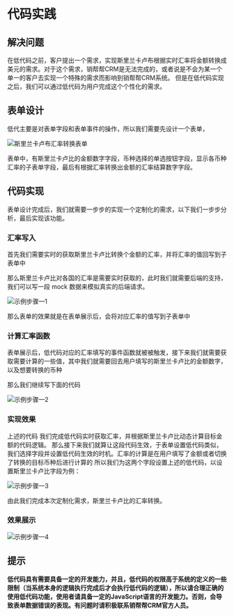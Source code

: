 # 代码实践

## 解决问题

在低代码之前，客户提出一个需求，实现斯里兰卡卢布根据实时汇率将金额转换成美元的需求。对于这个需求，销帮帮CRM是无法完成的，或者说是不会为某一个单一的客户去实现一个特殊的需求而影响到销帮帮CRM系统。
但是在低代码实现之后，我们可以通过低代码为用户完成这个个性化的需求。

## 表单设计

低代主要是对表单字段和表单事件的操作，所以我们需要先设计一个表单，

![斯里兰卡卢布汇率转换表单](/cloudcode-doc/images/lowcode_form.jpg)

表单中，有斯里兰卡卢比的金额数字字段，币种选择的单选按钮字段，显示各币种汇率的子表单字段，最后有根据汇率转换出金额的汇率结算数字字段。

## 代码实现

表单设计完成后，我们就需要一步步的实现一个定制化的需求，以下我们一步步分析，最后实现该功能。

### 汇率写入

首先我们需要实时的获取斯里兰卡卢比转换个金额的汇率，并将汇率的值回写到子表单中

那么斯里兰卡卢比对各国的汇率是需要实时获取的，此时我们就需要后端的支持，我们可以写一段 mock 数据来模拟真实的后端请求。

![示例步骤—1](/cloudcode-doc/images/lowcode_example_1.jpg)

那么表单的效果就是在表单展示后，会将对应汇率的值写到子表单中


### 计算汇率函数

表单展示后，低代码对应的汇率填写的事件函数就被被触发，接下来我们就需要获取需要计算的一些值，其中我们就需要回去用户填写的斯里兰卡卢比的金额数字，以及想要转换的币种

那么我们继续写下面的代码

![示例步骤—2](/cloudcode-doc/images/lowcode_example_4.jpg)

### 实现效果

上述的代码 我们完成低代码实时获取汇率，并根据斯里兰卡卢比动态计算目标金额的代码逻辑。
那么接下来我们就算让这段代码生效，于表单设置低代码类似，我们选择字段并设置低代码生效的时机。汇率的计算是在用户填写了金额或者切换了转换的目标币种后进行计算的
所以我们为这两个字段设置上述的低代码，以设置斯里兰卡卢比字段为例：

![示例步骤—3](/cloudcode-doc/images/lowcode_example_3.jpg)

由此我们完成本次定制化需求，斯里兰卡卢比的汇率转换。

### 效果展示

![示例步骤—4](/cloudcode-doc/images/lowcode_example_5.gif)

## 提示

**低代码具有需要具备一定的开发能力，并且，低代码的权限高于系统的定义的一些限制（当系统本身的逻辑执行完成后才会执行低代码的逻辑），所以请合理正确的使用低代码功能，使用者请具备一定的JavaScript语言的开发能力。否则，会导致表单数据错误的表现。有问题时请积极联系销帮帮CRM官方人员。**
